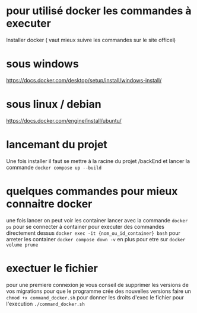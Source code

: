 # pour utilisé docker les commandes à executer

Installer docker ( vaut mieux suivre les commandes sur le site officel)
 # sous windows
 https://docs.docker.com/desktop/setup/install/windows-install/
 # sous linux / debian 

 https://docs.docker.com/engine/install/ubuntu/

 # lancemant du projet

 Une fois installer il faut se mettre à la racine du projet /backEnd et lancer la commande
 `docker compose up --build ` 
# quelques commandes pour mieux connaitre docker

 une fois lancer on peut voir les container lancer avec la commande 
 `docker ps` 
pour se connecter à container pour executer des commandes directement dessus 
`docker exec -it {nom_ou_id_container} bash` 
pour arreter les container 
`docker compose down -v`
en plus pour etre sur
`docker volume prune`
# exectuer le fichier
pour une premiere connexion je vous conseil de supprimer les versions de vos migrations pour que le programme crée des nouvelles versions
faire un `chmod +x command_docker.sh` pour donner les droits d'exec le fichier
 pour l'execution
 `./command_docker.sh`
